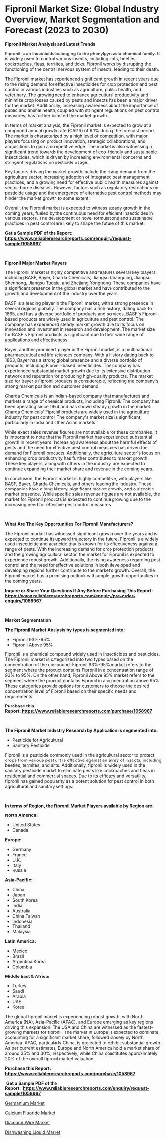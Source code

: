 <p><h1>Fipronil Market Size: Global Industry Overview, Market Segmentation and Forecast (2023 to 2030)</h1></p><p><strong>Fipronil Market Analysis and Latest Trends</strong></p>
<p><p>Fipronil is an insecticide belonging to the phenylpyrazole chemical family. It is widely used to control various insects, including ants, beetles, cockroaches, fleas, termites, and ticks. Fipronil works by disrupting the functioning of the central nervous system of insects, leading to their death.</p><p>The Fipronil market has experienced significant growth in recent years due to the rising demand for effective insecticides for crop protection and pest control in various industries such as agriculture, public health, and veterinary. The growing need to enhance agricultural productivity and minimize crop losses caused by pests and insects has been a major driver for the market. Additionally, increasing awareness about the importance of public and animal health, coupled with stringent regulations on pest control measures, has further boosted the market growth.</p><p>In terms of market analysis, the Fipronil market is expected to grow at a compound annual growth rate (CAGR) of 6.1% during the forecast period. The market is characterized by a high level of competition, with major players focusing on product innovation, strategic collaborations, and acquisitions to gain a competitive edge. The market is also witnessing a significant trend towards the development of eco-friendly and sustainable insecticides, which is driven by increasing environmental concerns and stringent regulations on pesticide usage.</p><p>Key factors driving the market growth include the rising demand from the agriculture sector, increasing adoption of integrated pest management practices, and a growing need for effective public health measures against vector-borne diseases. However, factors such as regulatory restrictions on pesticide usage and the emergence of alternative pest control methods may hinder the market growth to some extent.</p><p>Overall, the Fipronil market is expected to witness steady growth in the coming years, fueled by the continuous need for efficient insecticides in various sectors. The development of novel formulations and sustainable practices in pest control are likely to shape the future of this market.</p></p>
<p><strong>Get a Sample PDF of the Report:&nbsp; <a href="https://www.reliableresearchreports.com/enquiry/request-sample/1058967">https://www.reliableresearchreports.com/enquiry/request-sample/1058967</a></strong></p>
<p>&nbsp;</p>
<p><strong>Fipronil Major Market Players</strong></p>
<p><p>The Fipronil market is highly competitive and features several key players, including BASF, Bayer, Gharda Chemicals, Jiangsu Changqing, Jiangsu Shennong, Jiangsu Tuoqiu, and Zhejiang Yongnong. These companies have a significant presence in the global market and have contributed to the growth and development of the industry over the years.</p><p>BASF is a leading player in the Fipronil market, with a strong presence in several regions globally. The company has a rich history, dating back to 1865, and has a diverse portfolio of products and services. BASF's Fipronil-based products are widely used in agriculture and pest control. The company has experienced steady market growth due to its focus on innovation and investment in research and development. The market size for BASF's Fipronil products is significant due to their wide range of applications and effectiveness.</p><p>Bayer, another prominent player in the Fipronil market, is a multinational pharmaceutical and life sciences company. With a history dating back to 1863, Bayer has a strong global presence and a diverse portfolio of products, including Fipronil-based insecticides. The company has experienced substantial market growth due to its extensive distribution network and reputation for producing high-quality products. The market size for Bayer's Fipronil products is considerable, reflecting the company's strong market position and customer demand.</p><p>Gharda Chemicals is an Indian-based company that manufactures and markets a range of chemical products, including Fipronil. The company has been operating since 1964 and has shown steady growth in the market. Gharda Chemicals' Fipronil products are widely used in the agriculture industry for pest control. The company's market size is significant, particularly in India and other Asian markets.</p><p>While exact sales revenue figures are not available for these companies, it is important to note that the Fipronil market has experienced substantial growth in recent years. Increasing awareness about the harmful effects of pests and the need for effective pest control measures has driven the demand for Fipronil products. Additionally, the agriculture sector's focus on enhancing crop productivity has further contributed to market growth. These key players, along with others in the industry, are expected to continue expanding their market share and revenue in the coming years.</p><p>In conclusion, the Fipronil market is highly competitive, with players like BASF, Bayer, Gharda Chemicals, and others leading the industry. These companies have a long history, significant market growth, and a sizeable market presence. While specific sales revenue figures are not available, the market for Fipronil products is expected to continue growing due to the increasing need for effective pest control measures.</p></p>
<p>&nbsp;</p>
<p><strong>What Are The Key Opportunities For Fipronil Manufacturers?</strong></p>
<p><p>The Fipronil market has witnessed significant growth over the years and is expected to continue its upward trajectory in the future. Fipronil is a widely used insecticide and acaricide that is known for its effectiveness against a range of pests. With the increasing demand for crop protection products and the growing agricultural sector, the market for Fipronil is expected to experience robust growth. Additionally, the rising awareness regarding pest control and the need for effective solutions in both developed and developing regions further contribute to the market's growth. Overall, the Fipronil market has a promising outlook with ample growth opportunities in the coming years.</p></p>
<p><strong>Inquire or Share Your Questions If Any Before Purchasing This Report: <a href="https://www.reliableresearchreports.com/enquiry/pre-order-enquiry/1058967">https://www.reliableresearchreports.com/enquiry/pre-order-enquiry/1058967</a></strong></p>
<p>&nbsp;</p>
<p><strong>Market Segmentation</strong></p>
<p><strong>The Fipronil Market Analysis by types is segmented into:</strong></p>
<p><ul><li>Fipronil 93%-95%</li><li>Fipronil Above 95%</li></ul></p>
<p><p>Fipronil is a chemical compound widely used in insecticides and pesticides. The Fipronil market is categorized into two types based on the concentration of the compound. Fipronil 93%-95% market refers to the segment where the product contains Fipronil in a concentration range of 93% to 95%. On the other hand, Fipronil Above 95% market refers to the segment where the product contains Fipronil in a concentration above 95%. These categories provide options for customers to choose the desired concentration level of Fipronil based on their specific needs and requirements.</p></p>
<p><strong>Purchase this Report:&nbsp;<a href="https://www.reliableresearchreports.com/purchase/1058967">https://www.reliableresearchreports.com/purchase/1058967</a></strong></p>
<p>&nbsp;</p>
<p><strong>The Fipronil Market Industry Research by Application is segmented into:</strong></p>
<p><ul><li>Pesticide for Agricultural</li><li>Sanitary Pesticide</li></ul></p>
<p><p>Fipronil is a pesticide commonly used in the agricultural sector to protect crops from various pests. It is effective against an array of insects, including beetles, termites, and ants. Additionally, fipronil is widely used in the sanitary pesticide market to eliminate pests like cockroaches and fleas in residential and commercial spaces. Due to its efficacy and versatility, fipronil has gained popularity as a potent solution for pest control in both agricultural and sanitary settings.</p></p>
<p>&nbsp;</p>
<p><strong>In terms of Region, the Fipronil Market Players available by Region are:</strong></p>
<p>
    <p> <strong> North America: </strong>
        <ul>
            <li>United States</li>
            <li>Canada</li>
        </ul>
        </p> 
    <p> <strong> Europe: </strong>
        <ul>
            <li>Germany</li>
            <li>France</li>
            <li>U.K.</li>
            <li>Italy</li>
            <li>Russia</li>
        </ul>
        </p> 
    <p> <strong> Asia-Pacific: </strong>
        <ul>
            <li>China</li>
            <li>Japan</li>
            <li>South Korea</li>
            <li>India</li>
            <li>Australia</li>
            <li>China Taiwan</li>
            <li>Indonesia</li>
            <li>Thailand</li>
            <li>Malaysia</li>
        </ul>
        </p> 
    <p> <strong> Latin America: </strong>
        <ul>
            <li>Mexico</li>
            <li>Brazil</li>
            <li>Argentina Korea</li>
            <li>Colombia</li>
        </ul>
        </p> 
    <p> <strong> Middle East & Africa: </strong>
        <ul>
            <li>Turkey</li>
            <li>Saudi</li>
            <li>Arabia</li>
            <li>UAE</li>
            <li>Korea</li>
        </ul>
    </p>
    </p>
<p><p>The global fipronil market is experiencing robust growth, with North America (NA), Asia-Pacific (APAC), and Europe emerging as key regions driving this expansion. The USA and China are witnessed as the fastest-growing markets for fipronil. The market in Europe is expected to dominate, accounting for a significant market share, followed closely by North America. APAC, particularly China, is projected to exhibit substantial growth. As per current estimates, Europe and North America hold a market share of around 35% and 30%, respectively, while China constitutes approximately 20% of the overall fipronil market valuation.</p></p>
<p><strong>Purchase this Report: <a href="https://www.reliableresearchreports.com/purchase/1058967">https://www.reliableresearchreports.com/purchase/1058967</a></strong></p>
<p>&nbsp;<strong>Get a Sample PDF of the Report:&nbsp;&nbsp;<a href="https://www.reliableresearchreports.com/enquiry/request-sample/1058967">https://www.reliableresearchreports.com/enquiry/request-sample/1058967</a></strong></p>
<p><strong></strong></p>
<p><p><a href="https://github.com/JameTravis/Market-Research-Report-List-2/blob/main/germanium-market.md">Germanium Market</a></p><p><a href="https://github.com/amonskiyk/Market-Research-Report-List-1/blob/main/calcium-fluoride-market.md">Calcium Fluoride Market</a></p><p><a href="https://github.com/gaydyna/Market-Research-Report-List-1/blob/main/diamond-wire-market.md">Diamond Wire Market</a></p><p><a href="https://github.com/tamvrosiya/Market-Research-Report-List-1/blob/main/dishwashing-liquid-market.md">Dishwashing Liquid Market</a></p></p>